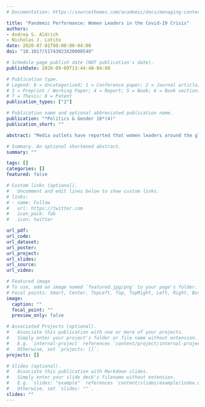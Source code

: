 ```yaml
---
# Documentation: https://sourcethemes.com/academic/docs/managing-content/

title: "Pandemic Performance: Women Leaders in the Covid-19 Crisis"
authors:
- Andrea S. Aldrich
- Nicholas J. Lotito
date: 2020-07-01T00:00:00-04:00
doi: "10.1017/S1743923X20000549"

# Schedule page publish date (NOT publication's date).
publishDate: 2020-09-09T13:44:40-04:00

# Publication type.
# Legend: 0 = Uncategorized; 1 = Conference paper; 2 = Journal article;
# 3 = Preprint / Working Paper; 4 = Report; 5 = Book; 6 = Book section;
# 7 = Thesis; 8 = Patent
publication_types: ["2"]

# Publication name and optional abbreviated publication name.
publication: "*Politics & Gender 16*(4)"
publication_short: ""

abstract: "Media outlets have reported that women leaders around the globe are managing the COVID-19 crisis better than their male counterparts, responding faster and communicating better about pandemic policies. In this article, we examine empirical data on the timing of policy responses from the Coronavirus Government Response Tracker to determine whether and how countries led by women reacted differently to the pandemic. Exploring the relationship between the gender of leaders and legislators and the timing of stay-at-home orders, school closures, and coordinated public information campaigns, we find no statistical evidence supporting popular claims in the media. However, we find some evidence that the level of gender equality in legislatures is related to school closures, a policy with clear gendered consequences. These conclusions are an important first step in understanding the potentially gendered nature of the crisis response and identifying new avenues for research."

# Summary. An optional shortened abstract.
summary: ""

tags: []
categories: []
featured: false

# Custom links (optional).
#   Uncomment and edit lines below to show custom links.
# links:
# - name: Follow
#   url: https://twitter.com
#   icon_pack: fab
#   icon: twitter

url_pdf:
url_code:
url_dataset:
url_poster:
url_project:
url_slides:
url_source:
url_video:

# Featured image
# To use, add an image named `featured.jpg/png` to your page's folder. 
# Focal points: Smart, Center, TopLeft, Top, TopRight, Left, Right, BottomLeft, Bottom, BottomRight.
image:
  caption: ""
  focal_point: ""
  preview_only: false

# Associated Projects (optional).
#   Associate this publication with one or more of your projects.
#   Simply enter your project's folder or file name without extension.
#   E.g. `internal-project` references `content/project/internal-project/index.md`.
#   Otherwise, set `projects: []`.
projects: []

# Slides (optional).
#   Associate this publication with Markdown slides.
#   Simply enter your slide deck's filename without extension.
#   E.g. `slides: "example"` references `content/slides/example/index.md`.
#   Otherwise, set `slides: ""`.
slides: ""
---
```

